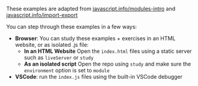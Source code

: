 These examples are adapted from [javascript.info/modules-intro](https://javascript.info/modules-intro) and [javascript.info/import-export](https://javascript.info/import-export)

You can step through these examples in a few ways:

- **Browser**: You can study these examples + exercises in an HTML website, or as isolated .js file:
  - **In an HTML Website** Open the `index.html` files using a static server such as `liveServer` or `study`
  - **As an isolated script** Open the repo using `study` and make sure the `environment` option is set to `module`
- **VSCode**: run the `index.js` files using the built-in VSCode debugger
